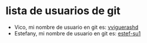 # lista de usuarios de git

- Vico, mi nombre de usuario en git es: [vviguerashd](https://github.com/vviguerashd)
- Estefany, mi nombre de usuario en git es: [estef-su1](https://github.com/estef-su1)
